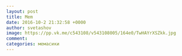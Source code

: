 ```yaml
--- 
layout: post 
title: Mem 
date: 2016-10-2 21:32:58 +0000 
author: svetashov 
image: https://pp.vk.me/c543108/v543108005/164e0/TwHAYrXSZkk.jpg
comment: 
categories: мемасики
---
```

